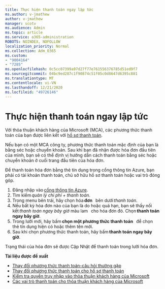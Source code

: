 ```yaml
---
title: Thực hiện thanh toán ngay lập tức
ms.author: v-jmathew
author: v-jmathew
manager: scotv
ms.audience: Admin
ms.topic: article
ms.service: o365-administration
ROBOTS: NOINDEX, NOFOLLOW
localization_priority: Normal
ms.collection: Adm_O365
ms.custom:
- "9004164"
- "7285"
ms.openlocfilehash: 0c5cc07399a97d27f77e761556376785d51ed9f7
ms.sourcegitcommit: 04bc9ed287c1f90874c51f05c0d8647d6395c881
ms.translationtype: MT
ms.contentlocale: vi-VN
ms.lasthandoff: 12/21/2020
ms.locfileid: "49726146"
---
```

# <a name="make-an-immediate-payment"></a>Thực hiện thanh toán ngay lập tức

Với thỏa thuận khách hàng của Microsoft (MCA), các phương thức thanh toán của bạn được liên kết với [hồ sơ thanh toán](https://docs.microsoft.com/azure/billing/billing-how-to-change-credit-card?WT.mc_id=Portal-Microsoft_Azure_Support#change-payment-method-for-a-billing-profile).

Nếu bạn có một MCA công ty, phương thức thanh toán mặc định của bạn là bằng séc hoặc chuyển khoản. Sau khi bạn đã nhận được hóa đơn đầu tiên của mình, bạn sẽ có thể định vị hướng dẫn cách thanh toán bằng séc hoặc chuyển khoản ở cuối trang đầu tiên của hóa đơn.

Để thanh toán hóa đơn bằng thẻ tín dụng trong cổng thông tin Azure, bạn phải có tài khoản thanh toán, chủ sở hữu hồ sơ thanh toán hoặc vai trò đóng góp.

1. Đăng nhập vào [cổng thông tin Azure](https://portal.azure.com/).
2. Tìm kiếm *quản lý chi phí + thanh toán*.
3. Trong menu bên trái, hãy chọn hóa **đơn**   bên dưới *thanh toán*.
4. Nếu bất kỳ hóa đơn nào của bạn là do hoặc quá hạn, bạn sẽ thấy nối kết *thanh toán ngay bây giờ* màu lam   cho hóa đơn đó. Chọn **thanh toán ngay bây giờ**.
5. Trong lưỡi mới, hãy bấm **chọn một phương thức thanh toán**   để chọn thẻ tín dụng hiện có hoặc thêm tên mới.
6. Sau khi chọn phương thức thanh toán, hãy bấm **thanh toán ngay bây giờ**.

Trạng thái của hóa đơn sẽ được Cập Nhật để thanh toán trong lưỡi hóa đơn.

**Tài liệu được đề xuất**

- [Thay đổi phương thức thanh toán-câu hỏi thường gặp](https://docs.microsoft.com/azure/billing/billing-how-to-change-credit-card?WT.mc_id=Portal-Microsoft_Azure_Support#frequently-asked-questions)
- [Thay đổi phương thức thanh toán cho hồ sơ thanh toán](https://docs.microsoft.com/azure/cost-management-billing/manage/change-credit-card?WT.mc_id=Portal-Microsoft_Azure_Support#manage-credit-cards-for-a-microsoft-customer-agreement)
- [Kiểm tra quyền truy nhập vào thỏa thuận khách hàng của Microsoft](https://docs.microsoft.com/azure/cost-management-billing/manage/change-credit-card?WT.mc_id=Portal-Microsoft_Azure_Support%22%20%5Cl%20%22manage-credit-cards-for-a-microsoft-customer-agreement%22%20%5Ct%20%22_blank#check-the-type-of-your-account)
- [Các vai trò thanh toán cho thỏa thuận khách hàng của Microsoft](https://docs.microsoft.com/azure/cost-management-billing/manage/understand-mca-roles)
